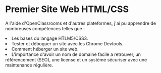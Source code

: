 # Premier Site Web HTML/CSS
A l'aide d'OpenClassrooms et d'autres plateformes, j'ai pu apprendre de nombreuses compétences telles que :
<li>Les bases du langage HTLM5/CSS3.
<li>Tester et déboguer un site avec les Chrome Devtools.
<li>Comment héberger un site web.
<li>L'importance d'avoir un nom de domaine facile a retrouver, un référencement (SEO), une license et un système sécuriser avec une maintenance régulière.</li>
